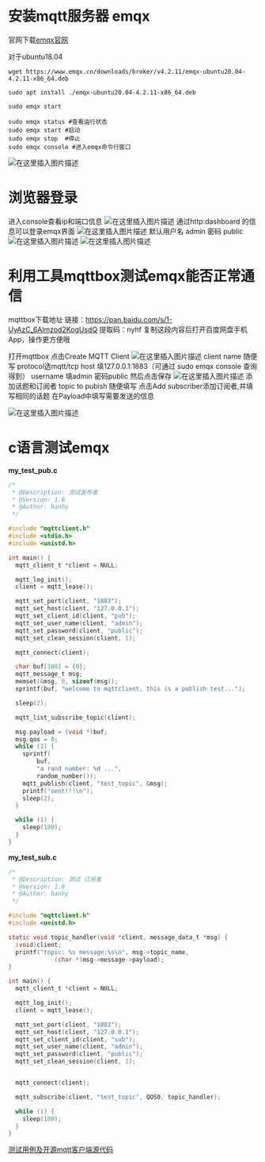 # 安装mqtt服务器 emqx
官网下载[emqx官网](https://www.emqx.io/cn/downloads#broker)

对于ubuntu18.04
```bashshell
wget https://www.emqx.cn/downloads/broker/v4.2.11/emqx-ubuntu20.04-4.2.11-x86_64.deb

sudo apt install ./emqx-ubuntu20.04-4.2.11-x86_64.deb

sudo emqx start
```
```shell
sudo emqx status #查看运行状态
sudo emqx start #启动
sudo emqx stop  #停止
sudo emqx console #进入emqx命令行窗口
```

![在这里插入图片描述](https://img-blog.csdnimg.cn/20210421205515602.png?x-oss-process=image/watermark,type_ZmFuZ3poZW5naGVpdGk,shadow_10,text_aHR0cHM6Ly9ibG9nLmNzZG4ubmV0L3FxXzM4OTY2ODY3,size_16,color_FFFFFF,t_70)
# 浏览器登录
进入console查看ip和端口信息
![在这里插入图片描述](https://img-blog.csdnimg.cn/20210421205724669.png?x-oss-process=image/watermark,type_ZmFuZ3poZW5naGVpdGk,shadow_10,text_aHR0cHM6Ly9ibG9nLmNzZG4ubmV0L3FxXzM4OTY2ODY3,size_16,color_FFFFFF,t_70)
通过http:dashboard 的信息可以登录emqx界面
![在这里插入图片描述](https://img-blog.csdnimg.cn/20210421205903901.png)
默认用户名 admin 密码 public
![在这里插入图片描述](https://img-blog.csdnimg.cn/20210421205920262.png?x-oss-process=image/watermark,type_ZmFuZ3poZW5naGVpdGk,shadow_10,text_aHR0cHM6Ly9ibG9nLmNzZG4ubmV0L3FxXzM4OTY2ODY3,size_16,color_FFFFFF,t_70)
![在这里插入图片描述](https://img-blog.csdnimg.cn/2021042121003156.png?x-oss-process=image/watermark,type_ZmFuZ3poZW5naGVpdGk,shadow_10,text_aHR0cHM6Ly9ibG9nLmNzZG4ubmV0L3FxXzM4OTY2ODY3,size_16,color_FFFFFF,t_70)
# 利用工具mqttbox测试emqx能否正常通信
mqttbox下载地址
链接：https://pan.baidu.com/s/1-UyAzC_6Almzod2KogUsdQ 
提取码：nyhf 
复制这段内容后打开百度网盘手机App，操作更方便哦

打开mqttbox 点击Create MQTT Client
![在这里插入图片描述](https://img-blog.csdnimg.cn/20210421210521518.png?x-oss-process=image/watermark,type_ZmFuZ3poZW5naGVpdGk,shadow_10,text_aHR0cHM6Ly9ibG9nLmNzZG4ubmV0L3FxXzM4OTY2ODY3,size_16,color_FFFFFF,t_70)
client name 随便写
protocol选mqtt/tcp
host 填127.0.0.1:1883（可通过 sudo emqx console 查询得到）
username 填admin
密码public
然后点击保存
![在这里插入图片描述](https://img-blog.csdnimg.cn/20210421211150548.png?x-oss-process=image/watermark,type_ZmFuZ3poZW5naGVpdGk,shadow_10,text_aHR0cHM6Ly9ibG9nLmNzZG4ubmV0L3FxXzM4OTY2ODY3,size_16,color_FFFFFF,t_70)
添加话题和订阅者
topic to pubish 随便填写
点击Add subscriber添加订阅者,并填写相同的话题
在Payload中填写需要发送的信息

![在这里插入图片描述](https://img-blog.csdnimg.cn/20210421211534352.png?x-oss-process=image/watermark,type_ZmFuZ3poZW5naGVpdGk,shadow_10,text_aHR0cHM6Ly9ibG9nLmNzZG4ubmV0L3FxXzM4OTY2ODY3,size_16,color_FFFFFF,t_70)

# c语言测试emqx
**my_test_pub.c**
```c
/*
 * @Description: 测试发布者
 * @Version: 1.0
 * @Author: hanhy
 */

#include "mqttclient.h"
#include <stdio.h>
#include <unistd.h>

int main() {
  mqtt_client_t *client = NULL;

  mqtt_log_init();
  client = mqtt_lease();

  mqtt_set_port(client, "1883");
  mqtt_set_host(client, "127.0.0.1");
  mqtt_set_client_id(client, "pub");
  mqtt_set_user_name(client, "admin");
  mqtt_set_password(client, "public");
  mqtt_set_clean_session(client, 1);

  mqtt_connect(client);

  char buf[100] = {0};
  mqtt_message_t msg;
  memset(&msg, 0, sizeof(msg));
  sprintf(buf, "welcome to mqttclient, this is a publish test...");

  sleep(2);

  mqtt_list_subscribe_topic(client);

  msg.payload = (void *)buf;
  msg.qos = 0;
  while (1) {
    sprintf(
        buf,
        "a rand number: %d ...",
        random_number());
    mqtt_publish(client, "test_topic", &msg);
    printf("sent!!!\n");
    sleep(2);
  }

  while (1) {
    sleep(100);
  }
}
```

**my_test_sub.c**
```c
/*
 * @Description: 测试 订阅者
 * @Version: 1.0
 * @Author: hanhy
 */

#include "mqttclient.h"
#include <unistd.h>

static void topic_handler(void *client, message_data_t *msg) {
  (void)client;
  printf("topic: %s message:%s\n", msg->topic_name,
             (char *)msg->message->payload);
}

int main() {
  mqtt_client_t *client = NULL;

  mqtt_log_init();
  client = mqtt_lease();

  mqtt_set_port(client, "1883");
  mqtt_set_host(client, "127.0.0.1");
  mqtt_set_client_id(client, "sub");
  mqtt_set_user_name(client, "admin");
  mqtt_set_password(client, "public");
  mqtt_set_clean_session(client, 1);


  mqtt_connect(client);

  mqtt_subscribe(client, "test_topic", QOS0, topic_handler);

  while (1) {
    sleep(100);
  }
}
```
 [测试用例及开源mqtt客户端源代码](https://github.com/hanhy2416/mqttclient)